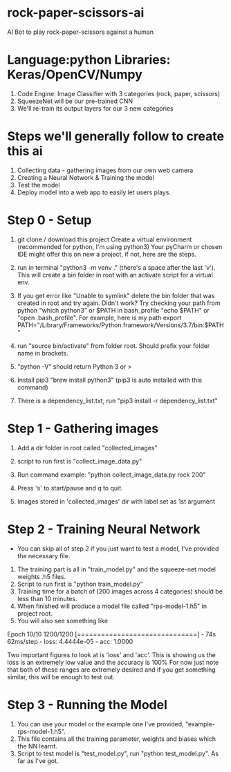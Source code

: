 # rock-paper-scissors-ai
AI Bot to play rock-paper-scissors against a human

# Language:python Libraries: Keras/OpenCV/Numpy
1. Code Engine: Image Classifier with 3 categories (rock, paper, scissors)
2. SqueezeNet will be our pre-trained CNN 
3. We'll re-train its output layers for our 3 new categories

# Steps we'll generally follow to create this ai
1. Collecting data - gathering images from our own web camera
2. Creating a Neural Network & Training the model
3. Test the model
4. Deploy model into a web app to easily let users plays.

# Step 0 - Setup
1. git clone / download this project
Create a virtual environment (recommended for python, I'm using python3) 
Your pyCharm or chosen IDE might offer this on new a project, if not, here are the steps.
2. run in terminal "python3 -m venv ." (there's a space after the last 'v'). This will create
a bin folder in root with an activate script for a virtual env.

3. If you get error like "Unable to symlink" delete the bin folder that was created in root and try again. Didn't work? 
Try checking your path from python "which python3" or $PATH in bash_profile "echo $PATH" or "open .bash_profile".
For example, here is my path export PATH="/Library/Frameworks/Python.framework/Versions/3.7/bin:$PATH"

4. run "source bin/activate" from folder root. Should prefix your folder name in brackets.
5. "python -V" should return Python 3 or >
6. Install pip3 "brew install python3" (pip3 is auto installed with this command)
7. There is a dependency_list.txt, run "pip3 install -r dependency_list.txt"

# Step 1 - Gathering images
1. Add a dir folder in root called "collected_images"
2. script to run first is "collect_image_data.py"

3. Run command example: "python collect_image_data.py rock 200"
4. Press 's' to start/pause and q to quit.
5. Images stored in 'collected_images' dir with label set as 1st argument

# Step 2 - Training Neural Network
* You can skip all of step 2 if you just want to test a model, I've provided the necessary file.
1. The training part is all in "train_model.py" and the squeeze-net model weights .h5 files.
2. Script to run first is "python train_model.py"
3. Training time for a batch of (200 images across 4 categories) should be less than 10 minutes.
4. When finished will produce a model file called "rps-model-1.h5" in project root.
5. You will also see something like 

Epoch 10/10
1200/1200 [==============================] - 74s 62ms/step - loss: 4.4444e-05 - acc: 1.0000

Two important figures to look at is 'loss' and 'acc'.
This is showing us the loss is an extremely low value and the accuracy is 100%
For now just note that both of these ranges are extremely desired and if you get 
something similar, this will be enough to test out.

# Step 3 - Running the Model
1. You can use your model or the example one I've provided, "example-rps-model-1.h5".
2. This file contains all the training parameter, weights and biases which the NN learnt.
3. Script to test model is "test_model.py", run "python test_model.py".
As far as I've got.







